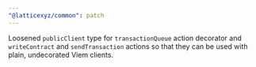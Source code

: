 ```yaml
---
"@latticexyz/common": patch
---
```


Loosened `publicClient` type for `transactionQueue` action decorator and `writeContract` and `sendTransaction` actions so that they can be used with plain, undecorated Viem clients.

